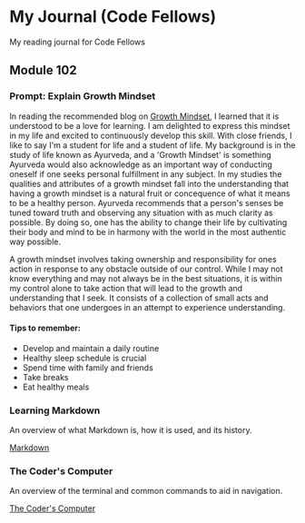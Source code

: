# My Journal (Code Fellows)

My reading journal for Code Fellows

## Module 102

### Prompt: Explain Growth Mindset

In reading the recommended blog on [Growth Mindset](https://www.atlassian.com/blog/inside-atlassian/growth-mindset), I learned that it is understood to be a love for learning. I am delighted to express this mindset in my life and excited to continuously develop this skill. With close friends, I like to say I'm a student for life and a student of life. My background is in the study of life known as Ayurveda, and a 'Growth Mindset' is something Ayurveda would also acknowledge as an important way of conducting oneself if one seeks personal fulfillment in any subject. In my studies the qualities and attributes of a growth mindset fall into the understanding that having a growth mindset is a natural fruit or concequence of what it means to be a healthy person. Ayurveda recommends that a person's senses be tuned toward truth and observing any situation with as much clarity as possible. By doing so, one has the ability to change their life by cultivating their body and mind to be in harmony with the world in the most authentic way possible.

A growth mindset involves taking ownership and responsibility for ones action in response to any obstacle outside of our control. While I may not know everything and may not always be in the best situations, it is within my control alone to take action that will lead to the growth and understanding that I seek. It consists of a collection of small acts and behaviors that one undergoes in an attempt to experience understanding.

#### Tips to remember:

 - Develop and maintain a daily routine
 - Healthy sleep schedule is crucial
 - Spend time with family and friends
 - Take breaks
 - Eat healthy meals

### Learning Markdown 

An overview of what Markdown is, how it is used, and its history.

[Markdown](/102/Class1/Lab1b.md)

### The Coder's Computer

An overview of the terminal and common commands to aid in navigation. 

[The Coder's Computer](/102/Class2/Read02.md)
